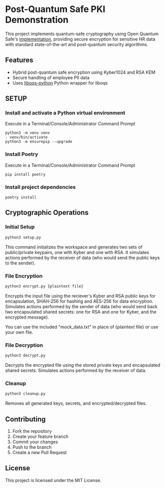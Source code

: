 # Post-Quantum Safe PKI Demonstration

This project implements quantum-safe cryptography using Open Quantum Safe's [implementation](https://openquantumsafe.org/liboqs/), providing secure encryption for sensitive HR data with standard state-of-the-art and post-quantum security algorithms.

## Features

- Hybrid post-quantum safe encryption using Kyber1024 and RSA KEM
- Secure handling of employee PII data
- Uses [liboqs-python](https://github.com/open-quantum-safe/liboqs-python) Python wrapper for liboqs

## SETUP

### Install and activate a Python virtual environment

Execute in a Terminal/Console/Administrator Command Prompt

```shell
python3 -m venv venv
. venv/bin/activate
python3 -m ensurepip --upgrade
```

### Install Poetry

Execute in a Terminal/Console/Administrator Command Prompt

```shell
pip install poetry
```

### Install project dependencies

```shell
poetry install
```

## Cryptographic Operations

### Initial Setup

```bash
python3 setup.py
```

This command initializes the workspace and generates two sets of public/private keypairs, one with Kyber and one with RSA. It simulates actions performed by the receiver of data (who would send the public keys to the sender).

### File Encryption

```bash
python3 encrypt.py {plaintext file}
```

Encrypts the input file using the reciever's Kyber and RSA public keys for encapsulation, SHAH-256 for hashing and AES-256 for data encryption. Simulates actions performed by the sender of data (who would send back two encapsulated shared secrets: one for RSA and one for Kyber, and the encrypted message).

You can use the included "mock_data.txt" in place of {plaintext file} or use your own file.

### File Decryption

```bash
python3 decrypt.py
```

Decrypts the encrypted file using the stored private keys and encapsulated shared secrets. Simulates actions performed by the receiver of data.

### Cleanup

```bash
python3 cleanup.py
```

Removes all generated keys, secrets, and encrypted/decrypted files.

## Contributing

1. Fork the repository
2. Create your feature branch
3. Commit your changes
4. Push to the branch
5. Create a new Pull Request

## License

This project is licensed under the MIT License.
